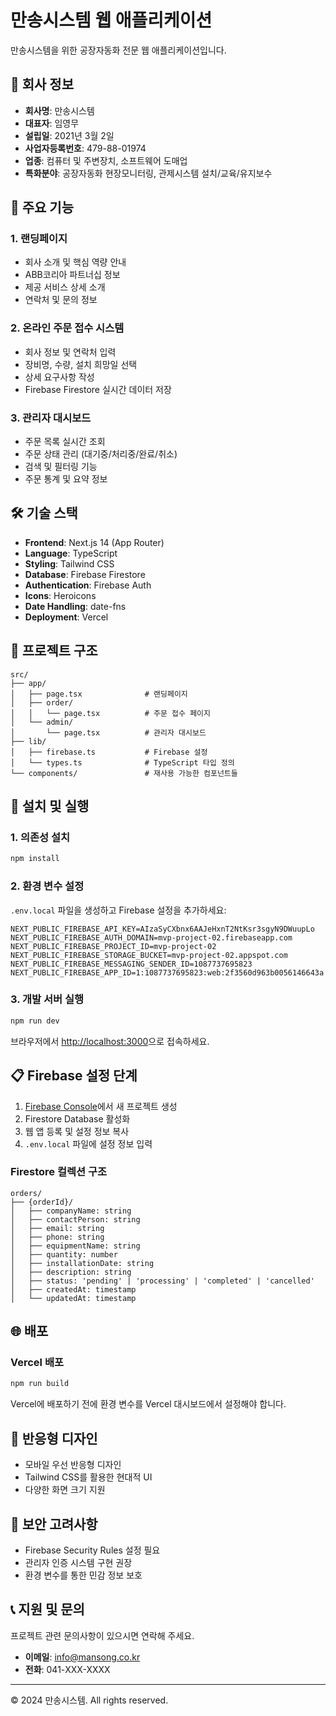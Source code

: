 # 만송시스템 웹 애플리케이션

만송시스템을 위한 공장자동화 전문 웹 애플리케이션입니다.

## 🏢 회사 정보

- **회사명**: 만송시스템
- **대표자**: 임영무
- **설립일**: 2021년 3월 2일
- **사업자등록번호**: 479-88-01974
- **업종**: 컴퓨터 및 주변장치, 소프트웨어 도매업
- **특화분야**: 공장자동화 현장모니터링, 관제시스템 설치/교육/유지보수

## 🚀 주요 기능

### 1. 랜딩페이지
- 회사 소개 및 핵심 역량 안내
- ABB코리아 파트너십 정보
- 제공 서비스 상세 소개
- 연락처 및 문의 정보

### 2. 온라인 주문 접수 시스템
- 회사 정보 및 연락처 입력
- 장비명, 수량, 설치 희망일 선택
- 상세 요구사항 작성
- Firebase Firestore 실시간 데이터 저장

### 3. 관리자 대시보드
- 주문 목록 실시간 조회
- 주문 상태 관리 (대기중/처리중/완료/취소)
- 검색 및 필터링 기능
- 주문 통계 및 요약 정보

## 🛠 기술 스택

- **Frontend**: Next.js 14 (App Router)
- **Language**: TypeScript
- **Styling**: Tailwind CSS
- **Database**: Firebase Firestore
- **Authentication**: Firebase Auth
- **Icons**: Heroicons
- **Date Handling**: date-fns
- **Deployment**: Vercel

## 📁 프로젝트 구조

```
src/
├── app/
│   ├── page.tsx              # 랜딩페이지
│   ├── order/
│   │   └── page.tsx          # 주문 접수 페이지
│   └── admin/
│       └── page.tsx          # 관리자 대시보드
├── lib/
│   ├── firebase.ts           # Firebase 설정
│   └── types.ts              # TypeScript 타입 정의
└── components/               # 재사용 가능한 컴포넌트들
```

## 🔧 설치 및 실행

### 1. 의존성 설치
```bash
npm install
```

### 2. 환경 변수 설정
`.env.local` 파일을 생성하고 Firebase 설정을 추가하세요:

```env
NEXT_PUBLIC_FIREBASE_API_KEY=AIzaSyCXbnx6AAJeHxnT2NtKsr3sgyN9DWuupLo
NEXT_PUBLIC_FIREBASE_AUTH_DOMAIN=mvp-project-02.firebaseapp.com
NEXT_PUBLIC_FIREBASE_PROJECT_ID=mvp-project-02
NEXT_PUBLIC_FIREBASE_STORAGE_BUCKET=mvp-project-02.appspot.com
NEXT_PUBLIC_FIREBASE_MESSAGING_SENDER_ID=1087737695823
NEXT_PUBLIC_FIREBASE_APP_ID=1:1087737695823:web:2f3560d963b0056146643a
```

### 3. 개발 서버 실행
```bash
npm run dev
```

브라우저에서 [http://localhost:3000](http://localhost:3000)으로 접속하세요.

## 📋 Firebase 설정 단계

1. [Firebase Console](https://console.firebase.google.com/)에서 새 프로젝트 생성
2. Firestore Database 활성화
3. 웹 앱 등록 및 설정 정보 복사
4. `.env.local` 파일에 설정 정보 입력

### Firestore 컬렉션 구조

```
orders/
├── {orderId}/
│   ├── companyName: string
│   ├── contactPerson: string
│   ├── email: string
│   ├── phone: string
│   ├── equipmentName: string
│   ├── quantity: number
│   ├── installationDate: string
│   ├── description: string
│   ├── status: 'pending' | 'processing' | 'completed' | 'cancelled'
│   ├── createdAt: timestamp
│   └── updatedAt: timestamp
```

## 🌐 배포

### Vercel 배포
```bash
npm run build
```

Vercel에 배포하기 전에 환경 변수를 Vercel 대시보드에서 설정해야 합니다.

## 📱 반응형 디자인

- 모바일 우선 반응형 디자인
- Tailwind CSS를 활용한 현대적 UI
- 다양한 화면 크기 지원

## 🔐 보안 고려사항

- Firebase Security Rules 설정 필요
- 관리자 인증 시스템 구현 권장
- 환경 변수를 통한 민감 정보 보호

## 📞 지원 및 문의

프로젝트 관련 문의사항이 있으시면 연락해 주세요.

- **이메일**: info@mansong.co.kr
- **전화**: 041-XXX-XXXX

---

© 2024 만송시스템. All rights reserved.
